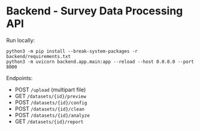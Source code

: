# Backend - Survey Data Processing API

Run locally:

```
python3 -m pip install --break-system-packages -r backend/requirements.txt
python3 -m uvicorn backend.app.main:app --reload --host 0.0.0.0 --port 8000
```

Endpoints:
- POST `/upload` (multipart file)
- GET `/datasets/{id}/preview`
- POST `/datasets/{id}/config`
- POST `/datasets/{id}/clean`
- POST `/datasets/{id}/analyze`
- GET `/datasets/{id}/report`